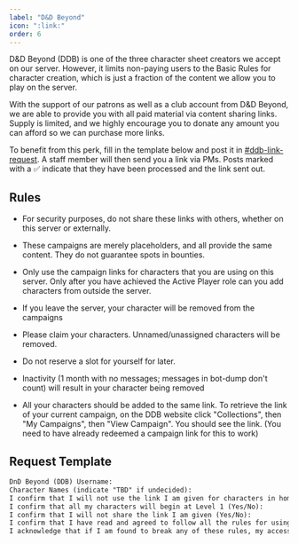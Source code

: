 ```yaml
---
label: "D&D Beyond"
icon: ":link:"
order: 6
---
```

<style>
h1:before { 
  content: "🔗 ";
}
</style>

D&D Beyond (DDB) is one of the three character sheet creators we accept on our server. However, it limits non-paying users to the Basic Rules for character creation, which is just a fraction of the content we allow you to play on the server.

With the support of our patrons as well as a club account from D&D Beyond, we are able to provide you with all paid material via content sharing links. Supply is limited, and we highly encourage you to donate any amount you can afford so we can purchase more links.

To benefit from this perk, fill in the template below and post it in [#ddb-link-request](https://discordapp.com/channels/512870694883950598/756319993616138310). A staff member will then send you a link via PMs. Posts marked with a ✅ indicate that they have been processed and the link sent out.

## Rules

- For security purposes, do not share these links with others, whether on this server or externally.

- These campaigns are merely placeholders, and all provide the same content. They do not guarantee spots in bounties.

- Only use the campaign links for characters that you are using on this server. Only after you have achieved the Active Player role can you add characters from outside the server.

- If you leave the server, your character will be removed from the campaigns

- Please claim your characters. Unnamed/unassigned characters will be removed.

- Do not reserve a slot for yourself for later. 

- Inactivity (1 month with no messages; messages in bot-dump don't count) will result in your character being removed

- All your characters should be added to the same link. To retrieve the link of your current campaign, on the DDB website click "Collections", then "My Campaigns", then "View Campaign". You should see the link. (You need to have already redeemed a campaign link for this to work)

## Request Template

```md 
DnD Beyond (DDB) Username: 
Character Names (indicate "TBD" if undecided): 
I confirm that I will not use the link I am given for characters in home games or external servers (Yes/No): 
I confirm that all my characters will begin at Level 1 (Yes/No): 
I confirm that I will not share the link I am given (Yes/No): 
I confirm that I have read and agreed to follow all the rules for using the DDB links (Yes/No): 
I acknowledge that if I am found to break any of these rules, my access to the DDB links may be revoked without notice (Yes/No): 
```